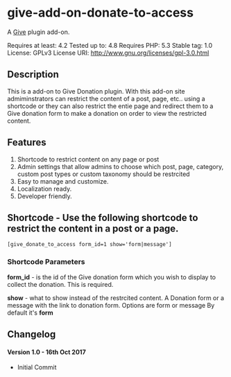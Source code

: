 # give-add-on-donate-to-access

A [Give](https://wordpress.org/plugins/give/) plugin add-on.

Requires at least: 4.2
Tested up to: 4.8
Requires PHP: 5.3
Stable tag: 1.0
License: GPLv3
License URI: http://www.gnu.org/licenses/gpl-3.0.html

## Description
This is a add-on to Give Donation plugin. With this add-on site admiminstrators can restrict the content of a post, page, etc.. using a shortcode or they can also restrict the entie page and redirect them to a Give donation form to make a donation on order to view the restricted content.

## Features

1. Shortcode to restrict content on any page or post
2. Admin settings that allow admins to choose which post, page, category, custom post types or custom taxonomy should be restrcited
3. Easy to manage and customize.
4. Localization ready.
5. Developer friendly.

## Shortcode - Use the following shortcode to restrict the content in a post or a page.

```
[give_donate_to_access form_id=1 show='form|message']
```
### Shortcode Parameters
**form_id** - is the id of the Give donation form which you wish to display to collect the donation. This is required.

**show** - what to show instead of the restrcited content. A Donation form or a message with the link to donation form. 
Options are form or message
By default it's **form**

## Changelog

#### Version 1.0 - 16th Oct 2017
* Initial Commit